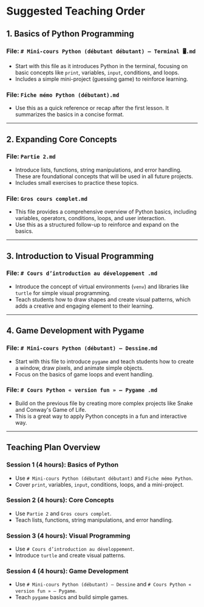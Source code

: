 # Suggested Teaching Order

## 1. Basics of Python Programming

### File: `# Mini-cours Python (débutant débutant) — Terminal 🖥️.md`

- Start with this file as it introduces Python in the terminal, focusing on basic concepts like `print`, variables, `input`, conditions, and loops.
- Includes a simple mini-project (guessing game) to reinforce learning.

### File: `Fiche mémo Python (débutant).md`

- Use this as a quick reference or recap after the first lesson. It summarizes the basics in a concise format.

---

## 2. Expanding Core Concepts

### File: `Partie 2.md`

- Introduce lists, functions, string manipulations, and error handling. These are foundational concepts that will be used in all future projects.
- Includes small exercises to practice these topics.

### File: `Gros cours complet.md`

- This file provides a comprehensive overview of Python basics, including variables, operators, conditions, loops, and user interaction.
- Use this as a structured follow-up to reinforce and expand on the basics.

---

## 3. Introduction to Visual Programming

### File: `# Cours d’introduction au développement .md`

- Introduce the concept of virtual environments (`venv`) and libraries like `turtle` for simple visual programming.
- Teach students how to draw shapes and create visual patterns, which adds a creative and engaging element to their learning.

---

## 4. Game Development with Pygame

### File: `# Mini-cours Python (débutant) — Dessine.md`

- Start with this file to introduce `pygame` and teach students how to create a window, draw pixels, and animate simple objects.
- Focus on the basics of game loops and event handling.

### File: `# Cours Python « version fun » — Pygame .md`

- Build on the previous file by creating more complex projects like Snake and Conway's Game of Life.
- This is a great way to apply Python concepts in a fun and interactive way.

---

## Teaching Plan Overview

### Session 1 (4 hours): Basics of Python

- Use `# Mini-cours Python (débutant débutant)` and `Fiche mémo Python`.
- Cover `print`, variables, `input`, conditions, loops, and a mini-project.

### Session 2 (4 hours): Core Concepts

- Use `Partie 2` and `Gros cours complet`.
- Teach lists, functions, string manipulations, and error handling.

### Session 3 (4 hours): Visual Programming

- Use `# Cours d’introduction au développement`.
- Introduce `turtle` and create visual patterns.

### Session 4 (4 hours): Game Development

- Use `# Mini-cours Python (débutant) — Dessine` and `# Cours Python « version fun » — Pygame`.
- Teach `pygame` basics and build simple games.
